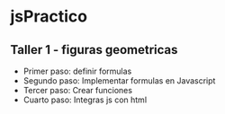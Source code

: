 # jsPractico

## Taller 1 - figuras geometricas

- Primer paso: definir formulas
- Segundo paso: Implementar formulas en Javascript
- Tercer paso: Crear funciones
- Cuarto paso: Integras js con html